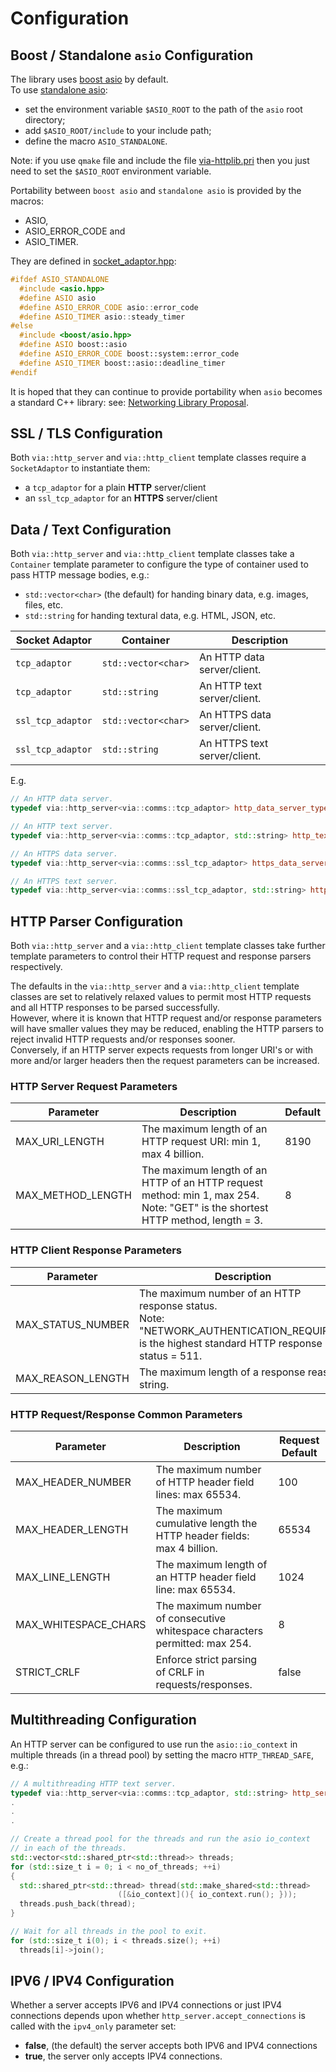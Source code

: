 # Configuration

## Boost / Standalone `asio` Configuration

The library uses [boost asio](http://www.boost.org/doc/libs/1_76_0/doc/html/boost_asio.html) by default.  
To use [standalone asio](http://think-async.com/):

+ set the environment variable `$ASIO_ROOT` to the path of the `asio` root directory;
+ add `$ASIO_ROOT/include` to your include path;
+ define the macro `ASIO_STANDALONE`.

Note: if you use `qmake` file and include the file [via-httplib.pri](via-httplib.pri) then you just
need to set the `$ASIO_ROOT` environment variable.

Portability between `boost asio` and `standalone asio` is provided by the macros:

+ ASIO,
+ ASIO_ERROR_CODE and
+ ASIO_TIMER.

They are defined in [socket_adaptor.hpp](include/via/comms/socket_adaptor.hpp):

```C++
#ifdef ASIO_STANDALONE
  #include <asio.hpp>
  #define ASIO asio
  #define ASIO_ERROR_CODE asio::error_code
  #define ASIO_TIMER asio::steady_timer
#else
  #include <boost/asio.hpp>
  #define ASIO boost::asio
  #define ASIO_ERROR_CODE boost::system::error_code
  #define ASIO_TIMER boost::asio::deadline_timer
#endif
```

It is hoped that they can continue to provide portability when `asio` becomes a standard C++ library:
see: [Networking Library Proposal](http://open-std.org/JTC1/SC22/WG21/docs/papers/2015/n4478.html).

## SSL / TLS Configuration

Both `via::http_server` and `via::http_client` template classes require a
`SocketAdaptor` to instantiate them:

+ a `tcp_adaptor` for a plain **HTTP** server/client
+ an `ssl_tcp_adaptor` for an **HTTPS** server/client

## Data / Text Configuration

Both `via::http_server` and `via::http_client` template classes take a
`Container` template parameter to configure the type of container used to pass
HTTP message bodies, e.g.:

+ `std::vector<char>` (the default) for handing binary data, e.g. images, files, etc.
+ `std::string` for handing textural data, e.g. HTML, JSON, etc.

| Socket Adaptor    | Container         | Description                   |
|-------------------|-------------------|-------------------------------|
| `tcp_adaptor`     | `std::vector<char>`   | An HTTP data server/client.  |
| `tcp_adaptor`     | `std::string`     | An HTTP text server/client.          |
| `ssl_tcp_adaptor` | `std::vector<char>`   | An HTTPS data server/client. |
| `ssl_tcp_adaptor` | `std::string`     | An HTTPS text server/client.         |

E.g.

```C++
// An HTTP data server.
typedef via::http_server<via::comms::tcp_adaptor> http_data_server_type;

// An HTTP text server.
typedef via::http_server<via::comms::tcp_adaptor, std::string> http_text_server_type;

// An HTTPS data server.
typedef via::http_server<via::comms::ssl_tcp_adaptor> https_data_server_type;

// An HTTPS text server.
typedef via::http_server<via::comms::ssl_tcp_adaptor, std::string> https_text_server_type;
```

## HTTP Parser Configuration

Both `via::http_server` and a `via::http_client` template classes take  further
template parameters to control their HTTP request and response parsers respectively.

The defaults in the `via::http_server` and a `via::http_client` template classes
are set to relatively relaxed values to permit most HTTP requests and all HTTP
responses to be parsed successfully.  
However, where it is known that HTTP request and/or response parameters will have
smaller values they may be reduced, enabling the HTTP parsers to reject invalid
HTTP requests and/or responses sooner.  
Conversely, if an HTTP server expects requests from longer URI's or with more
and/or larger headers then the request parameters can be increased.

### HTTP Server Request Parameters

| Parameter     | Description                            | Default             |
|---------------|----------------------------------------|---------------------|
| MAX_URI_LENGTH | The maximum length of an HTTP request URI: min 1, max 4 billion. | 8190 |
| MAX_METHOD_LENGTH | The maximum length of an HTTP of an HTTP request method: min 1, max 254.<br>Note: "GET" is the shortest HTTP method, length = 3. | 8 |

### HTTP Client Response Parameters

| Parameter     | Description                            | Default/Max         |
|---------------|----------------------------------------|---------------------|
| MAX_STATUS_NUMBER | The maximum number of an HTTP response status.<br>Note: "NETWORK_AUTHENTICATION_REQUIRED" is the highest standard HTTP response status = 511. | 65534 |
| MAX_REASON_LENGTH | The maximum length of a response reason string. | 65534 |

### HTTP Request/Response Common Parameters

| Parameter     | Description                            | Request Default     |
|---------------|----------------------------------------|---------------------|
| MAX_HEADER_NUMBER | The maximum number of HTTP header field lines: max 65534. | 100 |
| MAX_HEADER_LENGTH | The maximum cumulative length the HTTP header fields: max 4 billion. | 65534 |
| MAX_LINE_LENGTH | The maximum length of an HTTP header field line: max 65534. | 1024 |
| MAX_WHITESPACE_CHARS | The maximum number of consecutive whitespace characters permitted: max 254.| 8 |
| STRICT_CRLF | Enforce strict parsing of CRLF in requests/responses. | false |

## Multithreading Configuration

An HTTP server can be configured to use run the `asio::io_context` in multiple threads
(in a thread pool) by setting the macro `HTTP_THREAD_SAFE`, e.g.:

```C++
// A multithreading HTTP text server.
typedef via::http_server<via::comms::tcp_adaptor, std::string> http_server_type;
.
.
.

// Create a thread pool for the threads and run the asio io_context
// in each of the threads.
std::vector<std::shared_ptr<std::thread>> threads;
for (std::size_t i = 0; i < no_of_threads; ++i)
{
  std::shared_ptr<std::thread> thread(std::make_shared<std::thread>
                        ([&io_context](){ io_context.run(); }));
  threads.push_back(thread);
}

// Wait for all threads in the pool to exit.
for (std::size_t i(0); i < threads.size(); ++i)
  threads[i]->join();
```

## IPV6 / IPV4 Configuration

Whether a server accepts IPV6 and IPV4 connections or just IPV4 connections
depends upon whether `http_server.accept_connections` is called with the
`ipv4_only` parameter set:

+ **false**, (the default) the server accepts both IPV6 and IPV4 connections
+ **true**, the server only accepts IPV4 connections.
